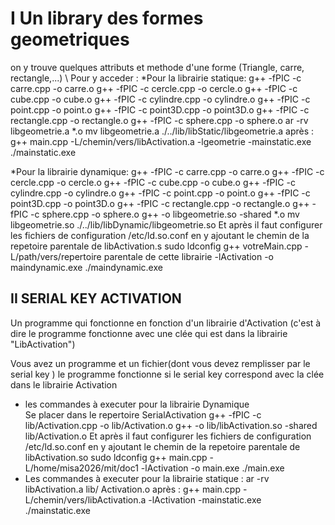 # I Un library des formes geometriques
 on y trouve quelques attributs et methode d'une forme (Triangle, carre, rectangle,...) \\
 Pour y acceder :
  *Pour la librairie statique:
    g++ -fPIC -c carre.cpp -o carre.o 
    g++ -fPIC -c cercle.cpp -o cercle.o
    g++ -fPIC -c cube.cpp -o cube.o
    g++ -fPIC -c cylindre.cpp -o cylindre.o
    g++ -fPIC -c point.cpp -o point.o
    g++ -fPIC -c point3D.cpp -o point3D.o
    g++ -fPIC -c rectangle.cpp -o rectangle.o
    g++ -fPIC -c sphere.cpp -o sphere.o
    ar -rv libgeometrie.a *.o
    mv libgeometrie.a ./../lib/libStatic/libgeometrie.a
    après :
    g++ main.cpp -L/chemin/vers/libActivation.a -lgeometrie -mainstatic.exe
    ./mainstatic.exe

  *Pour la librairie dynamique:
 g++ -fPIC -c carre.cpp -o carre.o 
 g++ -fPIC -c cercle.cpp -o cercle.o
 g++ -fPIC -c cube.cpp -o cube.o
 g++ -fPIC -c cylindre.cpp -o cylindre.o
 g++ -fPIC -c point.cpp -o point.o
 g++ -fPIC -c point3D.cpp -o point3D.o
 g++ -fPIC -c rectangle.cpp -o rectangle.o
 g++ -fPIC -c sphere.cpp -o sphere.o
 g++ -o libgeometrie.so -shared *.o
 mv libgeometrie.so ./../lib/libDynamic/libgeometrie.so
  Et après il faut configurer les fichiers de configuration /etc/ld.so.conf en y ajoutant le chemin de la repetoire parentale de libActivation.s
  sudo ldconfig
  g++ votreMain.cpp -L/path/vers/repertoire parentale de cette librairie -lActivation -o maindynamic.exe
  ./maindynamic.exe

  ## II SERIAL KEY ACTIVATION
Un programme qui fonctionne en fonction d'un librairie d'Activation (c'est à dire le programme fonctionne avec une clée qui est dans la librairie "LibActivation")

Vous avez un programme et un fichier(dont vous devez remplisser par le serial key ) le programme fonctionne si le serial key correspond avec la clée dans le librairie Activation

* les commandes à executer pour la librairie Dynamique  
Se placer dans le repertoire SerialActivation 
 g++ -fPIC -c lib/Activation.cpp -o lib/Activation.o
 g++ -o lib/libActivation.so -shared lib/Activation.o
 Et après il faut configurer les fichiers de configuration /etc/ld.so.conf en y ajoutant le chemin de la repetoire parentale de libActivation.so
 sudo ldconfig
 g++ main.cpp -L/home/misa2026/mit/doc1 -lActivation -o main.exe
 ./main.exe
* Les commandes à executer pour la librairie statique : 
ar -rv libActivation.a lib/ Activation.o
après :
g++ main.cpp -L/chemin/vers/libActivation.a -lActivation -mainstatic.exe
./mainstatic.exe